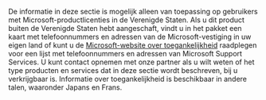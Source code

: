 De informatie in deze sectie is mogelijk alleen van toepassing op gebruikers met Microsoft-productlicenties in de Verenigde Staten. Als u dit product buiten de Verenigde Staten hebt aangeschaft, vindt u in het pakket een kaart met telefoonnummers en adressen van de Microsoft-vestiging in uw eigen land of kunt u de [Microsoft-website over toegankelijkheid](http://go.microsoft.com/fwlink/?LinkId=8431) raadplegen voor een lijst met telefoonnummers en adressen van Microsoft Support Services. U kunt contact opnemen met onze partner als u wilt weten of het type producten en services dat in deze sectie wordt beschreven, bij u verkrijgbaar is. Informatie over toegankelijkheid is beschikbaar in andere talen, waaronder Japans en Frans.

<!--HONumber=May16_HO1-->


